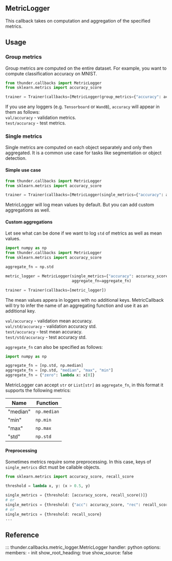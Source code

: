## MetricLogger
This callback takes on computation and aggregation of the specified metrics.  

## Usage
### Group metrics
Group metrics are computed on the entire dataset.
For example, you want to compute classification accuracy on MNIST.
```python
from thunder.callbacks import MetricLogger
from sklearn.metrics import accuracy_score

trainer = Trainer(callbacks=[MetricLogger(group_metrics={"accuracy": accuracy_score})])
```

If you use any loggers (e.g. `Tensorboard` or `WandB`), `accuracy` will appear in them as follows:  
`val/accuracy` - validation metrics.  
`test/accuracy` - test metrics.

### Single metrics
Single metrics are computed on each object separately and only then aggregated.
It is a common use case for tasks like segmentation or object detection.
#### Simple use case
```python
from thunder.callbacks import MetricLogger
from sklearn.metrics import accuracy_score

trainer = Trainer(callbacks=[MetricLogger(single_metrics={"accuracy": accuracy_score})])
```
MetricLogger will log mean values by default. But you can add custom aggregations as well.
#### Custom aggregations
Let see what can be done if we want to log `std` of metrics as well as mean values.
```python
import numpy as np
from thunder.callbacks import MetricLogger
from sklearn.metrics import accuracy_score

aggregate_fn = np.std

metric_logger = MetricLogger(single_metrics={"accuracy": accuracy_score},
                             aggregate_fn=aggregate_fn) 

trainer = Trainer(callbacks=[metric_logger])
```
The mean values appera in loggers with no additional keys. 
MetricCallback will try to infer the name of an aggregating function
and use it as an additional key.

`val/accuracy` - validation mean accuracy.  
`val/std/accuracy` - validation accuracy std.  
`test/accuracy` - test mean accuracy.  
`test/std/accuracy` - test accuracy std.

`aggregate_fn` can also be specified as follows:

```python
import numpy as np

aggregate_fn = [np.std, np.median]
aggregate_fn = [np.std, "median", "max", "min"]
aggregate_fn = {"zero": lambda x: x[0]}
```
MetricLogger can accept `str` or `List[str]` as `aggregate_fn`, 
in this format it supports the following metrics:

| Name     | Function    |  
|----------|-------------|
| "median" | `np.median` |  
| "min"    | `np.min`    |  
| "max"    | `np.max`    |
| "std"    | `np.std`    |

#### Preprocessing
Sometimes metrics require some preprocessing. In this case, keys of `single_metrics` dict
must be callable objects.
```python
from sklearn.metrics import accuracy_score, recall_score

threshold = lambda x, y: (x > 0.5, y)

single_metrics = {threshold: [accuracy_score, recall_score()]} 
# or
single_metrics = {threshold: {"acc": accuracy_score, "rec": recall_score}}
# or
single_metrics = {threshold: recall_score}
...
```

## Reference
::: thunder.callbacks.metric_logger.MetricLogger
    handler: python
    options:
      members:
        - init
      show_root_heading: true
      show_source: false
